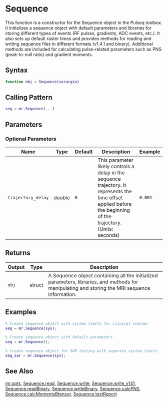 # Sequence

This function is a constructor for the Sequence object in the Pulseq toolbox. It initializes a sequence object with default parameters and libraries for storing different types of events (RF pulses, gradients, ADC events, etc.).  It also sets up default raster times and provides methods for reading and writing sequence files in different formats (v1.4.1 and binary).  Additional methods are included for calculating pulse-related parameters such as PNS (peak-to-null ratio) and gradient moments.

## Syntax

```matlab
function obj = Sequence(varargin)
```

## Calling Pattern

```matlab
seq = mr.Sequence(...)
```

## Parameters


### Optional Parameters

| Name | Type | Default | Description | Example |
|------|------|---------|-------------|---------|
| `trajectory_delay` | double | `0` | This parameter likely controls a delay in the sequence trajectory.  It represents the time offset applied before the beginning of the trajectory. (Units: seconds) | `0.001` |

## Returns

| Output | Type | Description |
|--------|------|-------------|
| `obj` | struct | A Sequence object containing all the initialized parameters, libraries, and methods for manipulating and storing the MRI sequence information. |

## Examples

```matlab
% Create sequence object with system limits for clinical scanner
seq = mr.Sequence(sys);

% Create sequence object with default parameters
seq = mr.Sequence();

% Create sequence object for SAR testing with separate system limits
seq_sar = mr.Sequence(sys);
```

## See Also

[mr.opts](opts.md), [Sequence.read](read.md), [Sequence.write](write.md), [Sequence.write_v141](write_v141.md), [Sequence.readBinary](readBinary.md), [Sequence.writeBinary](writeBinary.md), [Sequence.calcPNS](calcPNS.md), [Sequence.calcMomentsBtensor](calcMomentsBtensor.md), [Sequence.testReport](testReport.md)
